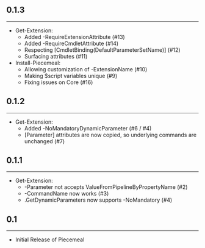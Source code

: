 ﻿## 0.1.3
---
* Get-Extension:
  * Added -RequireExtensionAttribute (#13)
  * Added -RequireCmdletAttribute (#14)
  * Respecting [CmdletBinding(DefaultParameterSetName)] (#12)
  * Surfacing attributes (#11)
* Install-Piecemeal:
  * Allowing customization of -ExtensionName (#10)
  * Making $script variables unique (#9)
  * Fixing issues on Core (#16)

## 0.1.2
---
* Get-Extension:
  * Added -NoMandatoryDynamicParameter (#6 / #4)
  * [Parameter] attributes are now copied, so underlying commands are unchanged (#7)

## 0.1.1
---
* Get-Extension:
  * -Parameter not accepts ValueFromPipelineByPropertyName (#2)
  * -CommandName now works (#3)
  * .GetDynamicParameters now supports -NoMandatory (#4)

## 0.1
---
* Initial Release of Piecemeal
